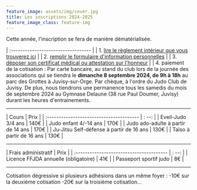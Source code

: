 ```yaml
---
feature_image: assets/img/cover.jpg
title: Les inscriptions 2024-2025
feature_image_class: feature-img
---
```


Cette année, l'inscription se fera de manière dématérialisée.

| :---------------------------------- |
| 1. [lire le règlement intérieur que vous trouverez ici](./assets/file/Reglement_interieur_2024-2025.pdf) |
| 2. [remplir le formulaire d'information personnelles](https://forms.gle/8KV335bMdJK1WLF2A) |
| 3. [déposer son certificat médical ou attestation sur l'honneur](https://forms.gle/wqyugtKmWaqcMosd9) |
| 4. paiement de la cotisation : Par carte bancaire, au stand du club lors de la journée des associations qui se tiendra le **dimanche 8 septembre 2024, de 9h à 18h** au parc des Grottes à Juvisy-sur-Orge. Par chèque, à l'ordre du Judo Club de Juvisy. De plus, nous tiendrons une permanence tous les samedis du mois de septembre 2024 au Gymnase Delaune (38 rue Paul Doumer, Juvisy) durant les heures d'entrainements.

--- 

| Cours                                    |  Prix |
| :--------------------------------------- | : --: |
| Eveil-Judo 3/4 ans                       | 140€  |
| Judo enfant 4/-14 ans                    | 170€  |
| Judo ado-adulte à partir de 14 ans       | 170€  |
| Ju-Jitsu Self-défense à partir de 16 ans | 130€  |
| Taïso à partir de 16 ans                 | 130€  |

---

| Frais administratif                      | Prix  |
| :--------------------------------------- | : --: |
| Licence FFJDA annuelle (obligatoire)     | 41€   |
| Passeport sportif judo                   | 8€    |

--- 

Cotisation dégressive si plusieurs adhésions dans un même foyer :
-10€ sur la deuxième cotisation
-20€ sur la troisième cotisation...
